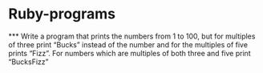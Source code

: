 # Ruby-programs

*** Write a program that prints the numbers from 1 to 100, but for multiples of three print “Bucks” instead of the number and for the multiples of five prints “Fizz”. For numbers which are multiples of both three and five print “BucksFizz”